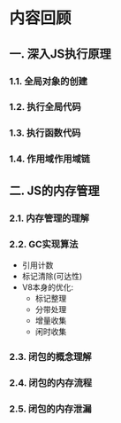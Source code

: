 # 内容回顾

## 一. 深入JS执行原理

### 1.1. 全局对象的创建



### 1.2. 执行全局代码





### 1.3. 执行函数代码





### 1.4. 作用域作用域链





## 二. JS的内存管理

### 2.1. 内存管理的理解





### 2.2. GC实现算法

* 引用计数
* 标记清除(可达性)
* V8本身的优化:
  * 标记整理
  * 分带处理
  * 增量收集
  * 闲时收集



### 2.3. 闭包的概念理解





### 2.4. 闭包的内存流程





### 2.5. 闭包的内存泄漏

















